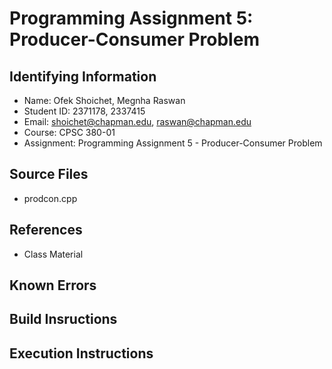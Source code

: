 # Programming Assignment 5: Producer-Consumer Problem

## Identifying Information

* Name: Ofek Shoichet, Megnha Raswan
* Student ID: 2371178, 2337415
* Email: shoichet@chapman.edu, raswan@chapman.edu
* Course: CPSC 380-01
* Assignment: Programming Assignment 5 - Producer-Consumer Problem

## Source Files

* prodcon.cpp

## References

* Class Material

## Known Errors

## Build Insructions

## Execution Instructions
